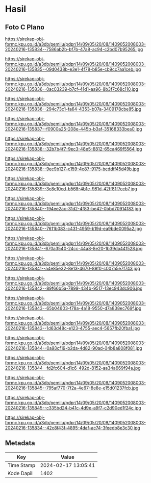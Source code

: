 # Hasil

## Foto C Plano

https://sirekap-obj-formc.kpu.go.id/a3db/pemilu/pdpr/14/09/05/20/08/1409052008003-20240216-135834--7586ab2b-bf7b-47a8-ac94-c2bd07b95265.jpg

https://sirekap-obj-formc.kpu.go.id/a3db/pemilu/pdpr/14/09/05/20/08/1409052008003-20240216-135835--09d0438b-e3e1-4f78-b85e-cb9cc7aa1ceb.jpg

https://sirekap-obj-formc.kpu.go.id/a3db/pemilu/pdpr/14/09/05/20/08/1409052008003-20240216-135836--0ac03239-b7cf-41d1-aa96-8b3f7c68c110.jpg

https://sirekap-obj-formc.kpu.go.id/a3db/pemilu/pdpr/14/09/05/20/08/1409052008003-20240216-135836--294c73c1-fa64-4353-b07a-3409178cbe85.jpg

https://sirekap-obj-formc.kpu.go.id/a3db/pemilu/pdpr/14/09/05/20/08/1409052008003-20240216-135837--f0900a25-208e-445b-b3af-35168333bea0.jpg

https://sirekap-obj-formc.kpu.go.id/a3db/pemilu/pdpr/14/09/05/20/08/1409052008003-20240216-135838--32b7b4f7-9ec3-48e5-8812-65ca469f5564.jpg

https://sirekap-obj-formc.kpu.go.id/a3db/pemilu/pdpr/14/09/05/20/08/1409052008003-20240216-135838--9ec9b127-c159-4c87-9175-bcddff45d49b.jpg

https://sirekap-obj-formc.kpu.go.id/a3db/pemilu/pdpr/14/09/05/20/08/1409052008003-20240216-135839--3e8c10cd-b568-4b1e-981d-42ff81f7ccb7.jpg

https://sirekap-obj-formc.kpu.go.id/a3db/pemilu/pdpr/14/09/05/20/08/1409052008003-20240216-135840--194ee2ac-31d2-4f83-be42-0bbd70914183.jpg

https://sirekap-obj-formc.kpu.go.id/a3db/pemilu/pdpr/14/09/05/20/08/1409052008003-20240216-135840--7611b083-c431-4959-b19d-ea9bde0095a2.jpg

https://sirekap-obj-formc.kpu.go.id/a3db/pemilu/pdpr/14/09/05/20/08/1409052008003-20240216-135841--670a3540-24cc-44a8-8e20-1b39da441528.jpg

https://sirekap-obj-formc.kpu.go.id/a3db/pemilu/pdpr/14/09/05/20/08/1409052008003-20240216-135841--a4e85e32-8e13-4670-89f0-c007a5e7f743.jpg

https://sirekap-obj-formc.kpu.go.id/a3db/pemilu/pdpr/14/09/05/20/08/1409052008003-20240216-135842--89f66b5a-7899-434b-9517-13ec943dc906.jpg

https://sirekap-obj-formc.kpu.go.id/a3db/pemilu/pdpr/14/09/05/20/08/1409052008003-20240216-135843--65b04603-f78a-4a18-9550-d7a838ec769f.jpg

https://sirekap-obj-formc.kpu.go.id/a3db/pemilu/pdpr/14/09/05/20/08/1409052008003-20240216-135843--1d63d48c-e123-4755-aec4-5657fb20fba1.jpg

https://sirekap-obj-formc.kpu.go.id/a3db/pemilu/pdpr/14/09/05/20/08/1409052008003-20240216-135844--0a93cf19-b2da-4d82-90ad-04b8a808f081.jpg

https://sirekap-obj-formc.kpu.go.id/a3db/pemilu/pdpr/14/09/05/20/08/1409052008003-20240216-135844--fd2fc604-d1c6-492d-8152-aa34a669f94a.jpg

https://sirekap-obj-formc.kpu.go.id/a3db/pemilu/pdpr/14/09/05/20/08/1409052008003-20240216-135845--795af770-7f2a-4e67-8e8e-e15d01237fcb.jpg

https://sirekap-obj-formc.kpu.go.id/a3db/pemilu/pdpr/14/09/05/20/08/1409052008003-20240216-135845--c335bd24-b41c-4d9e-a9f7-c2d90ed1f24c.jpg

https://sirekap-obj-formc.kpu.go.id/a3db/pemilu/pdpr/14/09/05/20/08/1409052008003-20240216-135834--42c8f43f-4895-4daf-ac74-3feedb8e3c30.jpg


## Metadata

| Key        | Value               |
| ---------- | ------------------- |
| Time Stamp | 2024-02-17 13:05:41 |
| Kode Dapil | 1402                |



